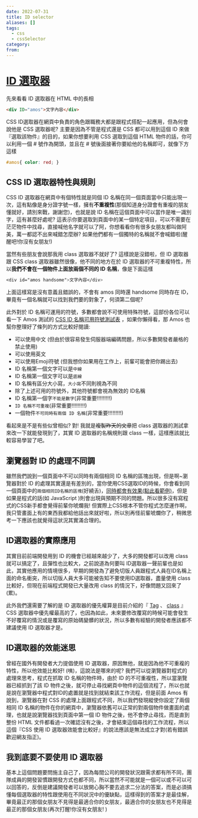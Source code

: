 ```yaml
---
date: 2022-07-31
title: ID selector
aliases: []
tags:
  - css 
  - cssSelector
category: 
from: 
---
```

# [ID 選取器](https://ithelp.ithome.com.tw/articles/10217585)

先來看看 ID 選取器在 HTML 中的長相

```html
<div ID="amos">文字內容</div>
```

CSS ID選取器在網頁中負責的角色跟職務大都是跟程式搭配一起應用，但為何會說他是 CSS 選取器呢? 主要是因為不管是程式還是 CSS 都可以用到這個 ID 來做『選取該物件』的目的，如果你想要利用 CSS 選取到這個 HTML 物件的話，你可以利用一個 # 號作為開頭，並且在 # 號後面接著你要給他的名稱即可，就像下方這樣

```css
#amos{ color: red; }
```


## CSS ID 選取器特性與規則

CSS ID 選取器在網頁中有個特性就是同個 ID 名稱在同一個頁面當中只能出現一次，這有點像是身分證字號一樣，擁有**不重複性**(那個知道身分證會有重複的朋友懂就好，請別來戰，謝謝您)，也就是說 ID 名稱在這個頁面中可以當作是唯一識別字，這有甚麼好處呢? 這表示你要選取到頁面中的某一個特定項目，可以不需要在茫茫物件中找尋，直接喊他名字就可以了阿，你想看看你有很多女朋友都叫做阿美，萬一都認不出來喊錯怎麼辦? 如果他們都有一個獨特的名稱就不會喊錯啦(醒醒吧!你沒有女朋友!)

當然有些朋友會說那我用 class 選取器不就好了? 這樣說是沒錯啦，但 ID 選取器跟 CSS class 選取器雖然很像，他不同的地方在於 ID 選取器的不可重複特性，所以**我們不會在一個物件上面放兩個不同的 ID 名稱**，像是下面這樣

```css
<div id="amos handsome">文字內容</div>
```

上面這樣寫是沒有意義且錯誤的，不會有 amos 同時還 handsome 同時存在 ID，畢竟有一個名稱就可以找到我們要的對象了，何須第二個呢?

此外對於 ID 名稱可運用的符號，多數都會說不可使用特殊符號，這部份各位可以看一下 Amos 測試的 [CSS ID 名稱可用符號測試表](https://codepen.io/bad_printer/pen/yLBRwvd) ，如果你懶得看，那 Amos 也幫你整理好了條列的方式比較好閱讀:

-   可以使用中文 (但由於很容易發生伺服器端編碼問題，所以多數開發者嚴格的禁止使用)
-   可以使用英文
-   可以使用Emoji符號 (但我想你如果用在工作上，前輩可能會把你踢出去)
-   ID 名稱第一個文字可以是`中線`
-   ID 名稱第一個文字可以是`底線`
-   ID 名稱有區分大小寫，`大小寫`不同則視為不同
-   除了上述可用的符號外，其他符號都會視為無效的 ID名稱
-   ID 名稱第一個字`不能是數字`(非常重要!!!!!!!!!)
-   `ID 名稱不可重複`(非常重要!!!!!!!!!)
-   一個物件`不可同時有兩個 ID 名稱`(非常重要!!!!!!!!!)

看起來是不是有些似曾相似? 對! 我就是~~複製昨天的文章~~把 class 選取器的測試拿來改一下就能發現到了，其實 ID 選取器的名稱規則跟 class 一樣，這樣應該就比較容易學習了吧。

## 瀏覽器對 ID 的處理不同調

雖然我們說到一個頁面中不可以同時有兩個相同 ID 名稱的區塊出現，但是啊~瀏覽器對於 ID 的處理其實還是有差別的，當你使用CSS選取ID的時候，你會看到同一個頁面中的`兩個相同ID名稱的區塊`(好繞舌)，[同時都會有效果(點此看範例)](https://codepen.io/bad_printer/pen/QWLZozR)，但是如果是程式的話(如 JavaScript )則會出現與預期不同的問題。所以很多沒有寫程式的CSS新手都會覺得前輩你唬爛我! 但實際上CSS根本不管你程式怎麼運作啊，我只管畫面上有的東西我都給他話出來就好啦，所以別再怪前輩唬爛你了，稍微思考一下應該也就覺得這狀況其實滿合理的。

## ID選取器的實際應用

其實目前前端開發用到 ID 的機會已經越來越少了，大多的開發都可以改用 class 就可以搞定了，且彈性也比較大，之前說道為何要叫 ID選取器一聲前輩也是如此，其實他應用的情境很多，早期的開發為了避免切版人員跟程式人員在ID名稱上面的命名衝突，所以切版人員大多可能被告知不要使用ID選取器，盡量使用 class 比較好，但現在前端程式開發已大量改用 class 的情況下，好像問題又回來了(累)。

此外我們還需要了解的是 ID 選取器的優先權算是目前介紹的『 [Tag](https://ithelp.ithome.com.tw/articles/10216275) 、 [class](https://ithelp.ithome.com.tw/articles/10217192) 』 CSS 選取器中優先權最高的了，也因為如此，未來要修改覆寫的時候可能會發生不好覆寫的情況或是覆寫的原始碼變髒的狀況，所以多數有經驗的開發者應該都不建議使用 ID 選取器才是。

## ID選取器的效能迷思

曾經在國外有開發者大力提倡使用 ID 選取器，原因無他，就是因為他不可重複的特性，所以他效能比較好! (咦)，這說法是哪來的呢? 我們可以從瀏覽器對程式的處理來思考，程式在抓取 ID 名稱的物件時，由於 ID 的不可重複性，所以當瀏覽器已經抓到了該 ID 物件之後，就可停止尋找網頁中物件的這個流程了，所以也就是說在瀏覽器中程式對ID的處置就是找到就結束該工作流程，但是前面 Amos 有說到，瀏覽器在對 CSS 的處理上面跟程式不同，所以我們發現縱使你設定了兩個相同 ID 名稱的物件在你的網頁中，瀏覽器依舊可以正常的對兩個物件做畫面的處理，也就是說瀏覽器找到頁面中第一個 ID 物件之後，他不會停止尋找，而是直到整份 HTML 文件都看過一次確認沒有之後，才會結束這個尋找的工作流程，所以這個『CSS 使用 ID 選取器效能會比較好』的說法應該是無法成立才對(若有錯誤歡迎網友指正)。

## 我到底要不要使用 ID 選取器

基本上這個問題要問施主自己了，因為每間公司的開發狀況跟需求都有所不同，團隊成員的開發習慣跟開發方式也都不同，所以當然不可能就是一個可以或不可以可以回答的，反倒是建議開發者可以放開心胸不要去追求二分法的答案，而是必須搞懂每個選取器的特性跟使用在不同狀況中的優缺點，這樣得到的答案才是最佳解，畢竟最正的那個女朋友不見得是最適合你的女朋友，最適合你的女朋友也不見得是最正的那個女朋友(再次打醒!你沒有女朋友! )